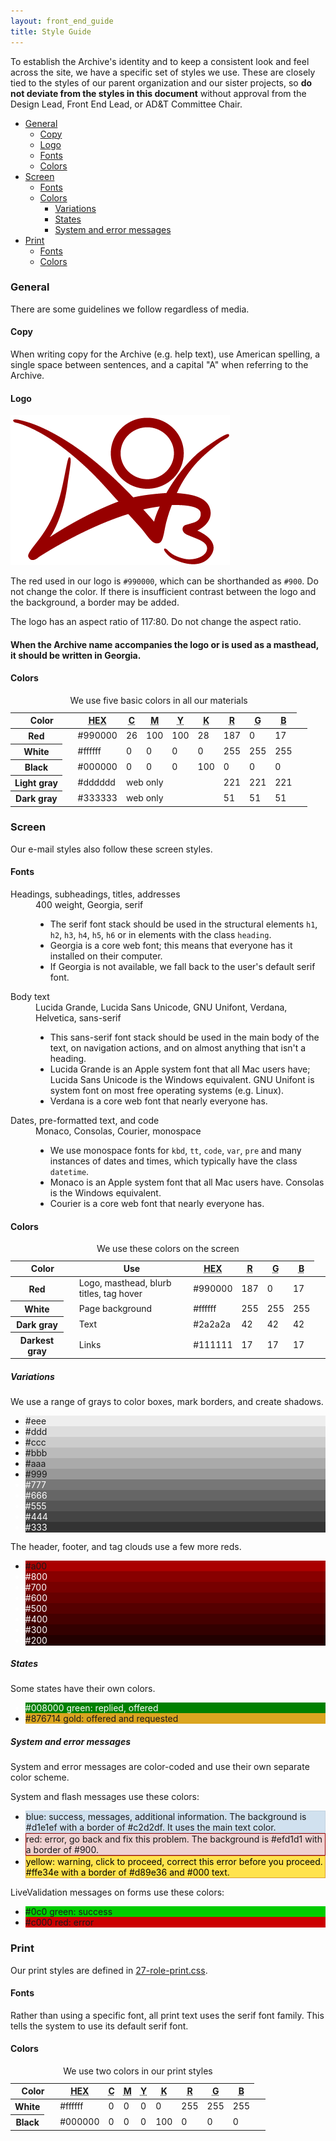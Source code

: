 ```yaml
---
layout: front_end_guide
title: Style Guide
---
```


To establish the Archive's identity and to keep a consistent look and feel across the site, we have a specific set of styles we use. These are closely tied to the styles of our parent organization and our sister projects, so **do not deviate from the styles in this document** without approval from the Design Lead, Front End Lead, or AD&T Committee Chair.

* [General](#general)
    * [Copy](#general-copy)
    * [Logo](#general-logo)
    * [Fonts](#general-fonts)
    * [Colors](#general-colors)
* [Screen](#screen)
    * [Fonts](#screen-fonts)
    * [Colors](#screen-colors)
        * [Variations](#screen-colors-variations)
        * [States](#screen-colors-states)
        * [System and error messages](#screen-colors-system-and-error-messages)
* [Print](#print)
    * [Fonts](#print-fonts)
    * [Colors](#print-colors)

<h3 id="general">General</h3>

There are some guidelines we follow regardless of media.

<h4 id="general-copy">Copy</h4>

When writing copy for the Archive (e.g. help text), use American spelling, a single space between sentences, and a capital "A" when referring to the Archive.

<h4 id="general-logo">Logo</h4>

![Archive logo](images/logo.png)

The red used in our logo is `#990000`, which can be shorthanded as `#900`. Do not change the color. If there is insufficient contrast between the logo and the background, a border may be added.

The logo has an aspect ratio of 117:80. Do not change the aspect ratio.

<h4 id="general-fonts"Fonts</h4>

When the Archive name accompanies the logo or is used as a masthead, it should be written in <span class="georgia serif">Georgia</span>.

<h4 id="general-colors">Colors</h4>

<table summary="The five colors we use in our materials, and their hexadecimal, CMYK, and RGB values">
<caption>We use five basic colors in all our materials</caption>
<thead>
<tr>
<th scope="col" colspan="2">Color</th>
<th scope="col"><abbr title="hexadecimal">HEX</abbr></th>
<th scope="col"><abbr title="Cyan">C</abbr></th>
<th scope="col"><abbr title="Magenta">M</abbr></th>
<th scope="col"><abbr title="Yellow">Y</abbr></th>
<th scope="col"><abbr title="Key">K</abbr></th>
<th scope="col"><abbr title="Red">R</abbr></th>
<th scope="col"><abbr title="Green">G</abbr></th>
<th scope="col"><abbr title="Blue">B</abbr></th>
<td></td>
</tr>
</thead>
<tbody>
<tr>
<th scope="row">Red</th>
<td class="red color">&nbsp;</td>
<td>#990000</td>
<td>26</td>
<td>100</td>
<td>100</td>
<td>28</td>
<td>187</td>
<td>0</td>
<td>17</td>
<td class="red color">&nbsp;</td>
</tr>
<tr>
<th scope="row">White</th>
<td class="white color">&nbsp;</td>
<td>#ffffff</td>
<td>0</td>
<td>0</td>
<td>0</td>
<td>0</td>
<td>255</td>
<td>255</td>
<td>255</td>
<td class="white color">&nbsp;</td>
</tr>
<tr>
<th scope="row">Black</th>
<td class="black color">&nbsp;</td>
<td>#000000</td>
<td>0</td>
<td>0</td>
<td>0</td>
<td>100</td>
<td>0</td>
<td>0</td>
<td>0</td>
<td class="black color">&nbsp;</td>
</tr>
<tr>
<th scope="row">Light gray</th>
<td class="light-gray-ddd color">&nbsp;</td>
<td>#dddddd</td>
<td colspan="4">web only</td>
<td>221</td>
<td>221</td>
<td>221</td>
<td class="light-gray-ddd color">&nbsp;</td>
</tr>
<tr>
<th scope="row">Dark gray</th>
<td class="dark-gray-333 color">&nbsp;</td>
<td>#333333</td>
<td colspan="4">web only</td>
<td>51</td>
<td>51</td>
<td>51</td>
<td class="dark-gray-333 color">&nbsp;</td>
</tr>
</tbody>
</table>

<h3 id="screen">Screen</h3>

Our e-mail styles also follow these screen styles.

<h4 id="screen-fonts">Fonts</h4>

<dl>
<dt>Headings, subheadings, titles, addresses</dt>
<dd>400 weight, <span class="georgia serif">Georgia</span>, <span class="serif">serif</span>
<ul><li>The serif font stack should be used in the structural elements <code>h1</code>, <code>h2</code>, <code>h3</code>, <code>h4</code>, <code>h5</code>, <code>h6</code> or in elements with the class <code>heading</code>.</li>
<li><span class="georgia serif">Georgia</span> is a core web font; this means that everyone has it installed on their computer.</li>
<li>If <span class="georgia serif">Georgia</span> is not available, we fall back to the user's default <span class="serif">serif</span> font.</li></ul></dd>
<dt>Body text</dt>
<dd><span class="lucida-grande sans-serif">Lucida Grande</span>, <span class="lucida-sans sans-serif">Lucida Sans Unicode</span>, <span class="gnu-unifont sans-serif">GNU Unifont</span>, <span class="verdana sans-serif">Verdana</span>, <span class="helvetica sans-serif">Helvetica</span>, <span class="sans-serif">sans-serif</span>
<ul><li>This sans-serif font stack should be used in the main body of the text, on navigation actions, and on almost anything that isn't a heading.</li>
<li><span class="lucida-grande sans-serif">Lucida Grande</span> is an Apple system font that all Mac users have; <span class="lucida-sans sans-serif">Lucida Sans Unicode</span> is the Windows equivalent. <span class="gnu-unifont sans-serif">GNU Unifont</span> is system font on most free operating systems (e.g. Linux).</li>
<li><span class="verdana sans-serif">Verdana</span> is a core web font that nearly everyone has.</li></ul></dd>
<dt>Dates, pre-formatted text, and code</dt>
<dd><span class="monaco monospace">Monaco</span>, <span class="consolas monospace">Consolas</span>, <span class="courier monospace">Courier</span>, <span class="monospace">monospace</span>
<ul><li>We use monospace fonts for <code>kbd</code>, <code>tt</code>, <code>code</code>, <code>var</code>, <code>pre</code> and many instances of dates and times, which typically have the class <code>datetime</code>.</li>
<li><span class="monaco monospace">Monaco</span> is an Apple system font that all Mac users have. <span class="consolas monospace">Consolas</span> is the Windows equivalent.</li>
<li><span class="courier monospace">Courier</span> is a core web font that nearly everyone has.</li></ul></dd>
</dl>

<h4 id="screen-colors">Colors</h4>

<table summary="The colors we use in our website, how they are used, and their hexadecimal and RGB values">
<caption>We use these colors on the screen</caption>
<thead>
<tr>
<th scope="col" colspan="2">Color</th>
<th scope="col">Use</th>
<th scope="col"><abbr title="hexadecimal">HEX</abbr></th>
<th scope="col"><abbr title="Red">R</abbr></th>
<th scope="col"><abbr title="Green">G</abbr></th>
<th scope="col"><abbr title="Blue">B</abbr></th>
<td></td>
</tr>
</thead>
<tbody>
<tr>
<th scope="row">Red</th>
<td class="red color">&nbsp;</td>
<td>Logo, masthead, blurb titles, tag hover</td>
<td>#990000</td>
<td>187</td>
<td>0</td>
<td>17</td>
<td class="red color">&nbsp;</td>
</tr>
<tr>
<th scope="row">White</th>
<td class="white color">&nbsp;</td>
<td>Page background</td>
<td>#ffffff</td>
<td>255</td>
<td>255</td>
<td>255</td>
<td class="white color">&nbsp;</td>
</tr>
<tr>
<th scope="row">Dark gray</th>
<td class="dark-gray-2a2a2a color">&nbsp;</td>
<td>Text</td>
<td>#2a2a2a</td>
<td>42</td>
<td>42</td>
<td>42</td>
<td class="dark-gray-2a2a2a color">&nbsp;</td>
</tr>
<tr>
<th scope="row">Darkest gray</th>
<td class="darkest-gray-111 color">&nbsp;</td>
<td>Links</td>
<td>#111111</td>
<td>17</td>
<td>17</td>
<td>17</td>
<td class="darkest-gray-111 color">&nbsp;</td>
</tr>
</tbody>
</table>

<h5 id="screen-colors-variations">Variations</h5>

We use a range of grays to color boxes, mark borders, and create shadows.

<ul class="swatches">
<li style="background:#eee">#eee</li>
<li style="background:#ddd">#ddd</li>
<li style="background:#ccc">#ccc</li>
<li style="background:#bbb">#bbb</li>
<li style="background:#aaa">#aaa</li>
<li style="background:#999">#999</li>
<li style="background:#777; color:#fff">#777</li>
<li style="background:#666; color:#fff">#666</li>
<li style="background:#555; color:#fff">#555</li>
<li style="background:#444; color:#fff">#444</li>
<li style="background:#333; color:#fff">#333</li>
</ul>

The header, footer, and tag clouds use a few more reds.

<ul class="swatches">
<li style="background:#a00;">#a00</li>
<li style="background:#800; color:#fff">#800</li>
<li style="background:#700; color:#fff">#700</li>
<li style="background:#600; color:#fff">#600</li>
<li style="background:#500; color:#fff">#500</li>
<li style="background:#400; color:#fff">#400</li>
<li style="background:#300; color:#fff">#300</li>
<li style="background:#200; color:#fff">#200</li>
</ul>

<h5 id="screen-colors-states">States</h5>

Some states have their own colors.

<ul class="swatches">
<li style="background:#008000; color: #fff;">#008000 green: replied, offered</li>
<li style="background:#daa520">#876714 gold: offered and requested</li>
</ul>

<h5 id="screen-colors-system-and-error-messages">System and error messages</h5>

System and error messages are color-coded and use their own separate color scheme.

System and flash messages use these colors:

<ul class="messages swatches">
<li style="background:#d1e1ef; border:1px solid #c2d2df">blue: success, messages, additional information. The background is #d1e1ef with a border of #c2d2df. It uses the main text color.</li>
<li style="background:#efd1d1; border: 1px solid #900">red: error, go back and fix this problem. The background is #efd1d1 with a border of #900.</li>
<li style="background:#ffe34e; border: 1px solid #d89e36; color: #000">yellow: warning, click to proceed, correct this error before you proceed. #ffe34e with a border of #d89e36 and #000 text.</li>
</ul>

LiveValidation messages on forms use these colors:

<ul class="messages swatches">
<li style="background:#0c0">#0c0 green: success</li>
<li style="background:#c00">#c000 red: error</li>
</ul>

<h3 id="print">Print</h3>

Our print styles are defined in [27-role-print.css](https://github.com/otwcode/otwarchive/blob/master/public/stylesheets/site/2.0/27-role-print.css).

<h4 id="print-fonts">Fonts</h4>

Rather than using a specific font, all print text uses the <span class="serif">serif</span> font family. This tells the system to use its default serif font.

<h4 id="print-colors">Colors</h4>

<table summary="The two colors we use in our print materials, and their hexadecimal, CMYK, and RGB values">
<caption>We use two colors in our print styles</caption>
<thead>
<tr>
<th scope="col" colspan="2">Color</th>
<th scope="col"><abbr title="hexadecimal">HEX</abbr></th>
<th scope="col"><abbr title="Cyan">C</abbr></th>
<th scope="col"><abbr title="Magenta">M</abbr></th>
<th scope="col"><abbr title="Yellow">Y</abbr></th>
<th scope="col"><abbr title="Key">K</abbr></th>
<th scope="col"><abbr title="Red">R</abbr></th>
<th scope="col"><abbr title="Green">G</abbr></th>
<th scope="col"><abbr title="Blue">B</abbr></th>
<td></td>
</tr>
</thead>
<tbody>
<tr>
<th scope="row">White</th>
<td class="white color">&nbsp;</td>
<td>#ffffff</td>
<td>0</td>
<td>0</td>
<td>0</td>
<td>0</td>
<td>255</td>
<td>255</td>
<td>255</td>
<td class="white color">&nbsp;</td>
</tr>
<tr>
<th scope="row">Black</th>
<td class="black color">&nbsp;</td>
<td>#000000</td>
<td>0</td>
<td>0</td>
<td>0</td>
<td>100</td>
<td>0</td>
<td>0</td>
<td>0</td>
<td class="black color">&nbsp;</td>
</tr>
</tbody>
</table>
